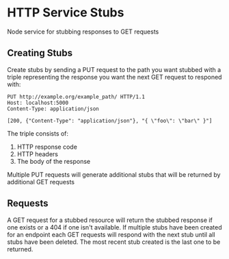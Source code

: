 # HTTP Service Stubs

Node service for stubbing responses to GET requests

## Creating Stubs

Create stubs by sending a PUT request to the path you want stubbed with a triple representing the response you want the next GET request to responed with:

    PUT http://example.org/example_path/ HTTP/1.1
    Host: localhost:5000
    Content-Type: application/json
    
    [200, {"Content-Type": "application/json"}, "{ \"foo\": \"bar\" }"]

The triple consists of:
1. HTTP response code
2. HTTP headers
3. The body of the response

Multiple PUT requests will generate additional stubs that will be returned by additional GET requests 

## Requests 

A GET request for a stubbed resource will return the stubbed response if one exists or a 404 if one isn't available.
If multiple stubs have been created for an endpoint each GET requests will respond with the next stub until all stubs have been deleted.
The most recent stub created is the last one to be returned.




